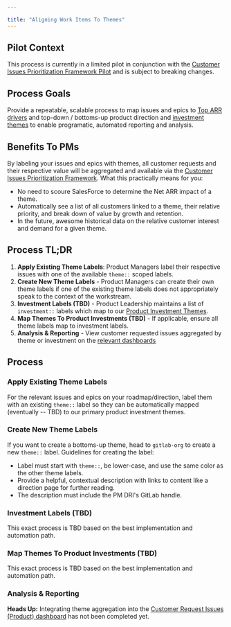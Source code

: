 ```yaml
---

title: "Aligning Work Items To Themes"
---
```


## Pilot Context

This process is currently in a limited pilot in conjunction with the [Customer Issues Prioritization Framework Pilot](/handbook/product/product-processes/customer-issues-prioritization-framework/#pilot-context) and is subject to breaking changes.

## Process Goals

Provide a repeatable, scalable process to map issues and epics to [Top ARR drivers](/handbook/product/product-processes/#top-arr-drivers) and top-down / bottoms-up product direction and [investment themes](https://about.gitlab.com/direction/#fy23-product-investment-themes) to enable programatic, automated reporting and analysis.

## Benefits To PMs

By labeling your issues and epics with themes, all customer requests and their respective value will be aggregated and available via the [Customer Issues Prioritization Framework](/handbook/product/product-processes/customer-issues-prioritization-framework). What this practically means for you:

- No need to scoure SalesForce to determine the Net ARR impact of a theme.
- Automatically see a list of all customers linked to a theme, their relative priority, and break down of value by growth and retention.
- In the future, awesome historical data on the relative customer interest and demand for a given theme.

## Process TL;DR

1. **Apply Existing Theme Labels**: Product Managers label their respective issues with one of the available `theme::` scoped labels.
1. **Create New Theme Labels** - Product Managers can create their own theme labels if one of the existing theme labels does not appropriately speak to the context of the workstream.
1. **Investment Labels (TBD)** - Product Leadership maintains a list of `investment::` labels which map to our [Product Investment Themes](https://about.gitlab.com/direction/#fy23-product-investment-themes).
1. **Map Themes To Product Investments (TBD)** - If applicable, ensure all theme labels map to investment labels.
1. **Analysis & Reporting** - View customer requested issues aggregated by theme or investment on the [relevant dashboards](/handbook/product/product-processes/customer-issues-prioritization-framework)

## Process

### Apply Existing Theme Labels

For the relevant issues and epics on your roadmap/direction, label them with an existing `theme::` label so they can be automatically mapped (eventually -- TBD) to our primary product investment themes.

### Create New Theme Labels

If you want to create a bottoms-up theme, head to `gitlab-org` to create a new `theme::` label. Guidelines for creating the label:

- Label must start with `theme::`, be lower-case, and use the same color as the other theme labels.
- Provide a helpful, contextual description with links to content like a direction page for further reading.
- The description must include the PM DRI's GitLab handle.

### Investment Labels (TBD)

This exact process is TBD based on the best implementation and automation path.

### Map Themes To Product Investments (TBD)

This exact process is TBD based on the best implementation and automation path.

### Analysis & Reporting

**Heads Up:** Integrating theme aggregation into the [Customer Request Issues (Product) dashboard](/handbook/product/product-processes/customer-issues-prioritization-framework/#product-user-requested-issue-prioritization) has not been completed yet.
